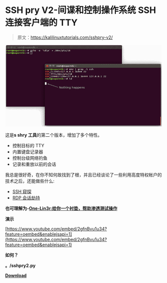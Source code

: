 # SSH pry V2-间谍和控制操作系统 SSH 连接客户端的 TTY

> 原文：<https://kalilinuxtutorials.com/sshpry-v2/>

[![SSHPry V2 – Spy & Control OS SSH Connected Client’s TTY](img//8d39bf1935dd744302533c76aed79d6b.png "SSHPry V2 – Spy & Control OS SSH Connected Client’s TTY")](https://1.bp.blogspot.com/-BM_Igo3FA5g/XotDiLS3thI/AAAAAAAAF2Y/532zq_uzyUYh9ZPtOd0yltgMtGrvBZQpwCLcBGAsYHQ/s1600/Selection_016%25281%2529.png)

这是**s shry 工具**的第二个版本，增加了多个特性。

*   控制目标的 TTY
*   内置键盘记录器
*   控制台级网络钓鱼
*   记录和重放以前的会话

我总是很好奇，在你不知何故找到了根，并且已经谈论了一些利用高度特权帐户的技术之后，还能做些什么:

*   [SSH 窥探](http://www.korznikov.com/2015/10/ssh-snooping-in-action.html)
*   [RDP 会话劫持](http://www.korznikov.com/2017/03/0-day-or-feature-privilege-escalation.html)

**也可理解为-[One-Lin3r:给你一个衬垫，帮助渗透测试操作](https://kalilinuxtutorials.com/one-lin3r/)**

**演示**

[https://www.youtube.com/embed/2gfnBvu1u34?feature=oembed&enablejsapi=1](https://www.youtube.com/embed/2gfnBvu1u34?feature=oembed&enablejsapi=1)

**如何？**

**。/sshpry2.py**

[**Download**](https://github.com/nopernik/SSHPry2.0)